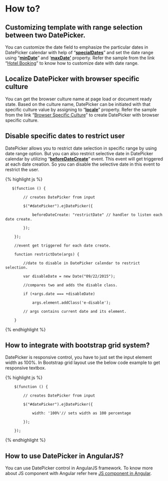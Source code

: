 # How to?

## Customizing template with range selection between two DatePicker. 

You can customize the date field to emphasize the particular dates in DatePicker calendar with help of “**[specialDates](http://help.syncfusion.com/js/api/ejdatepicker#members:specialdates "")**” and set the date range using “**[minDate](http://help.syncfusion.com/js/api/ejdatepicker#members:mindate "")**” and ‘**[maxDate’](http://help.syncfusion.com/js/api/ejdatepicker#members:maxdate "")** property. Refer the sample from the link “[Hotel Booking](http://jsplayground.syncfusion.com/bdr5k4cg# "")” to know how to customize date with date range.

## Localize DatePicker with browser specific culture

You can get the browser culture name at page load or document ready state. Based on the culture name, DatePicker can be initiated with that specific culture value by assigning to “**[locale](http://help.syncfusion.com/js/api/ejdatepicker#members:locale "")**” property. Refer the sample from the link “[Browser Specific Culture](http://www.syncfusion.com/kb/4904/datepicker-control-culture-have-to-change-based-on-the-browser-language# "")” to create DatePicker with browser specific culture.

## Disable specific dates to restrict user

DatePicker allows you to restrict date selection in specific range by using date range option. But you can also restrict selective date in DatePicker calendar by utilizing “**[beforeDateCreate](http://help.syncfusion.com/js/api/ejdatepicker#events:beforedatecreate "")**” event. This event will get triggered at each date creation. So you can disable the selective date in this event to restrict the user.

{% highlight js %}

       $(function () {

            // creates DatePicker from input

            $("#datePicker").ejDatePicker({

                beforeDateCreate: "restrictDate" // handler to listen each date create.

            });

        });

        //event get triggered for each date create.

        function restrictDate(args) {

            //date to disable in DatePicker calendar to restrict selection.

            var disableDate = new Date("09/22/2015");

            //compares two and adds the disable class.

            if (+args.date === +disableDate)

                args.element.addClass('e-disable');

            // args contains current date and its element.          

        }


{% endhighlight %}

## How to integrate with bootstrap grid system? 

DatePicker is responsive control, you have to just set the input element width as 100%. In Bootstrap grid layout use the below code example to get responsive textbox. 

{% highlight js %}

        $(function () {

            // creates DatePicker from input

            $("#datePicker").ejDatePicker({

                width: '100%'// sets width as 100 percentage

            });

        });

{% endhighlight %}

## How to use DatePicker in AngularJS?

You can use DatePicker control in AngularJS framework. To know more about JS component with Angular refer here [JS component in Angular](http://help.syncfusion.com/js/angularjs# "").

